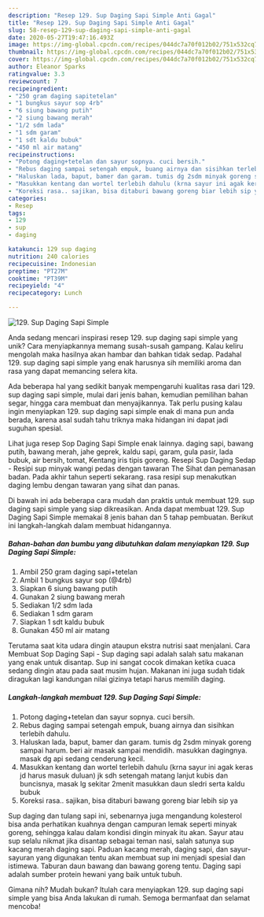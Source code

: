 ```yaml
---
description: "Resep 129. Sup Daging Sapi Simple Anti Gagal"
title: "Resep 129. Sup Daging Sapi Simple Anti Gagal"
slug: 58-resep-129-sup-daging-sapi-simple-anti-gagal
date: 2020-05-27T19:47:16.493Z
image: https://img-global.cpcdn.com/recipes/044dc7a70f012b02/751x532cq70/129-sup-daging-sapi-simple-foto-resep-utama.jpg
thumbnail: https://img-global.cpcdn.com/recipes/044dc7a70f012b02/751x532cq70/129-sup-daging-sapi-simple-foto-resep-utama.jpg
cover: https://img-global.cpcdn.com/recipes/044dc7a70f012b02/751x532cq70/129-sup-daging-sapi-simple-foto-resep-utama.jpg
author: Eleanor Sparks
ratingvalue: 3.3
reviewcount: 7
recipeingredient:
- "250 gram daging sapitetelan"
- "1 bungkus sayur sop 4rb"
- "6 siung bawang putih"
- "2 siung bawang merah"
- "1/2 sdm lada"
- "1 sdm garam"
- "1 sdt kaldu bubuk"
- "450 ml air matang"
recipeinstructions:
- "Potong daging+tetelan dan sayur sopnya. cuci bersih."
- "Rebus daging sampai setengah empuk, buang airnya dan sisihkan terlebih dahulu."
- "Haluskan lada, baput, bamer dan garam. tumis dg 2sdm minyak goreng sampai harum. beri air masak sampai mendidih. masukkan dagingnya. masak dg api sedang cenderung kecil."
- "Masukkan kentang dan wortel terlebih dahulu (krna sayur ini agak keras jd harus masuk duluan) jk sdh setengah matang lanjut kubis dan buncisnya, masak lg sekitar 2menit masukkan daun sledri serta kaldu bubuk"
- "Koreksi rasa.. sajikan, bisa ditaburi bawang goreng biar lebih sip ya"
categories:
- Resep
tags:
- 129
- sup
- daging

katakunci: 129 sup daging 
nutrition: 240 calories
recipecuisine: Indonesian
preptime: "PT27M"
cooktime: "PT39M"
recipeyield: "4"
recipecategory: Lunch

---
```



![129. Sup Daging Sapi Simple](https://img-global.cpcdn.com/recipes/044dc7a70f012b02/751x532cq70/129-sup-daging-sapi-simple-foto-resep-utama.jpg)

Anda sedang mencari inspirasi resep 129. sup daging sapi simple yang unik? Cara menyiapkannya memang susah-susah gampang. Kalau keliru mengolah maka hasilnya akan hambar dan bahkan tidak sedap. Padahal 129. sup daging sapi simple yang enak harusnya sih memiliki aroma dan rasa yang dapat memancing selera kita.

Ada beberapa hal yang sedikit banyak mempengaruhi kualitas rasa dari 129. sup daging sapi simple, mulai dari jenis bahan, kemudian pemilihan bahan segar, hingga cara membuat dan menyajikannya. Tak perlu pusing kalau ingin menyiapkan 129. sup daging sapi simple enak di mana pun anda berada, karena asal sudah tahu triknya maka hidangan ini dapat jadi suguhan spesial.

Lihat juga resep Sop Daging Sapi Simple enak lainnya. daging sapi, bawang putih, bawang merah, jahe geprek, kaldu sapi, garam, gula pasir, lada bubuk, air bersih, tomat, Kentang iris tipis goreng. Resepi Sup Daging Sedap - Resipi sup minyak wangi pedas dengan tawaran The Sihat dan pemanasan badan. Pada akhir tahun seperti sekarang. rasa resipi sup menakutkan daging lembu dengan tawaran yang sihat dan panas.


Di bawah ini ada beberapa cara mudah dan praktis untuk membuat 129. sup daging sapi simple yang siap dikreasikan. Anda dapat membuat 129. Sup Daging Sapi Simple memakai 8 jenis bahan dan 5 tahap pembuatan. Berikut ini langkah-langkah dalam membuat hidangannya.

<!--inarticleads1-->

##### Bahan-bahan dan bumbu yang dibutuhkan dalam menyiapkan 129. Sup Daging Sapi Simple:

1. Ambil 250 gram daging sapi+tetelan
1. Ambil 1 bungkus sayur sop (@4rb)
1. Siapkan 6 siung bawang putih
1. Gunakan 2 siung bawang merah
1. Sediakan 1/2 sdm lada
1. Sediakan 1 sdm garam
1. Siapkan 1 sdt kaldu bubuk
1. Gunakan 450 ml air matang


Terutama saat kita udara dingin ataupun ekstra nutrisi saat menjalani. Cara Membuat Sop Daging Sapi - Sup daging sapi adalah salah satu makanan yang enak untuk disantap. Sup ini sangat cocok dimakan ketika cuaca sedang dingin atau pada saat musim hujan. Makanan ini juga sudah tidak diragukan lagi kandungan nilai gizinya tetapi harus memilih daging. 

<!--inarticleads2-->

##### Langkah-langkah membuat 129. Sup Daging Sapi Simple:

1. Potong daging+tetelan dan sayur sopnya. cuci bersih.
1. Rebus daging sampai setengah empuk, buang airnya dan sisihkan terlebih dahulu.
1. Haluskan lada, baput, bamer dan garam. tumis dg 2sdm minyak goreng sampai harum. beri air masak sampai mendidih. masukkan dagingnya. masak dg api sedang cenderung kecil.
1. Masukkan kentang dan wortel terlebih dahulu (krna sayur ini agak keras jd harus masuk duluan) jk sdh setengah matang lanjut kubis dan buncisnya, masak lg sekitar 2menit masukkan daun sledri serta kaldu bubuk
1. Koreksi rasa.. sajikan, bisa ditaburi bawang goreng biar lebih sip ya


Sup daging dan tulang sapi ini, sebenarnya juga mengandung kolesterol bisa anda perhatikan kuahnya dengan campuran lemak seperti minyak goreng, sehingga kalau dalam kondisi dingin minyak itu akan. Sayur atau sup selalu nikmat jika disantap sebagai teman nasi, salah satunya sup kacang merah daging sapi. Paduan kacang merah, daging sapi, dan sayur-sayuran yang digunakan tentu akan membuat sup ini menjadi spesial dan istimewa. Taburan daun bawang dan bawang goreng tentu. Daging sapi adalah sumber protein hewani yang baik untuk tubuh. 

Gimana nih? Mudah bukan? Itulah cara menyiapkan 129. sup daging sapi simple yang bisa Anda lakukan di rumah. Semoga bermanfaat dan selamat mencoba!

